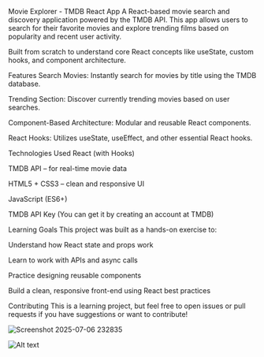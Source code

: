  Movie Explorer - TMDB React App
A React-based movie search and discovery application powered by the TMDB API. This app allows users to search for their favorite movies and explore trending films based on popularity and recent user activity.




 Built from scratch to understand core React concepts like useState, custom hooks, and component architecture.



 Features
 Search Movies: Instantly search for movies by title using the TMDB database.

 Trending Section: Discover currently trending movies based on user searches.

 Component-Based Architecture: Modular and reusable React components.

 React Hooks: Utilizes useState, useEffect, and other essential React hooks.





 Technologies Used
React (with Hooks)

TMDB API – for real-time movie data

HTML5 + CSS3 – clean and responsive UI

JavaScript (ES6+)

TMDB API Key (You can get it by creating an account at TMDB)




 Learning Goals
This project was built as a hands-on exercise to:

Understand how React state and props work

Learn to work with APIs and async calls

Practice designing reusable components

Build a clean, responsive front-end using React best practices







 Contributing
This is a learning project, but feel free to open issues or pull requests if you have suggestions or want to contribute!




![Screenshot 2025-07-06 232835](https://github.com/user-attachments/assets/cab80a48-6f76-4c32-8ff9-b6241fa187d0)



![Alt text](https://github.com/user-attachments/assets/d81badde-bdb2-44cf-8802-0076f4c349fe)




